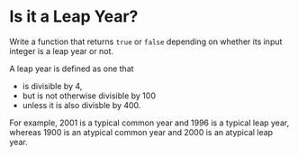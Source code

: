 # Is it a Leap Year?

Write a function that returns `true` or `false` depending on
whether its input integer is a leap year or not.

A leap year is defined as one that 
- is divisible by 4,
- but is not otherwise divisible by 100 
- unless it is also divisble by 400.

For example, 2001 is a typical common year and 1996
is a typical leap year, whereas 1900 is an atypical
common year and 2000 is an atypical leap year.